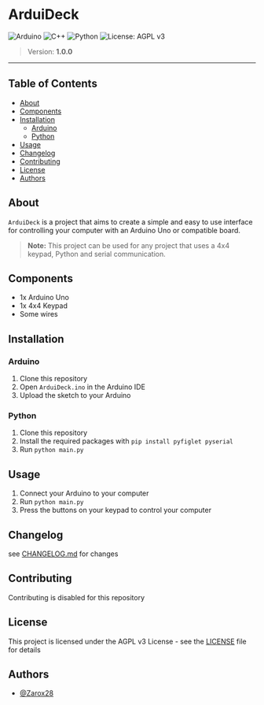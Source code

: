 # ArduiDeck

![Arduino](https://img.shields.io/badge/-Arduino-00979D?style=for-the-badge&logo=Arduino&logoColor=white) ![C++](https://img.shields.io/badge/c++-%2300599C.svg?style=for-the-badge&logo=c%2B%2B&logoColor=white) ![Python](https://img.shields.io/badge/python-3670A0?style=for-the-badge&logo=python&logoColor=ffdd54) ![License: AGPL v3](https://img.shields.io/badge/License-AGPL_v3-blue.svg?style=for-the-badge)

> Version: **1.0.0**

---

## Table of Contents

- [About](#about)
- [Components](#components)
- [Installation](#installation)
  - [Arduino](#arduino)
  - [Python](#python)
- [Usage](#usage)
- [Changelog](#changelog)
- [Contributing](#contributing)
- [License](#license)
- [Authors](#authors)

## About

`ArduiDeck` is a project that aims to create a simple and easy to use interface for controlling your computer with an Arduino Uno or compatible board.

> **Note:** This project can be used for any project that uses a 4x4 keypad, Python and serial communication.

## Components

- 1x Arduino Uno
- 1x 4x4 Keypad
- Some wires

## Installation

### Arduino

1. Clone this repository
2. Open `ArduiDeck.ino` in the Arduino IDE
3. Upload the sketch to your Arduino

### Python

1. Clone this repository
2. Install the required packages with `pip install pyfiglet pyserial`
3. Run `python main.py`

## Usage

1. Connect your Arduino to your computer
2. Run `python main.py`
3. Press the buttons on your keypad to control your computer

## Changelog

see [CHANGELOG.md](CHANGELOG.md) for changes

## Contributing

Contributing is disabled for this repository

## License

This project is licensed under the AGPL v3 License - see the [LICENSE](LICENSE.md) file for details

## Authors

- [@Zarox28](https://github.com/Zarox28)